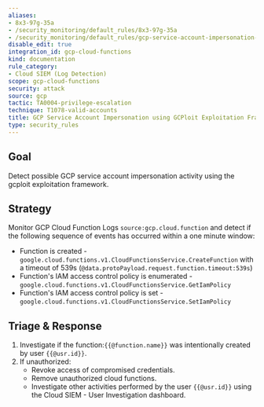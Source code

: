 ```yaml
---
aliases:
- 8x3-97g-35a
- /security_monitoring/default_rules/8x3-97g-35a
- /security_monitoring/default_rules/gcp-service-account-impersonation-activity-gcploit
disable_edit: true
integration_id: gcp-cloud-functions
kind: documentation
rule_category:
- Cloud SIEM (Log Detection)
scope: gcp-cloud-functions
security: attack
source: gcp
tactic: TA0004-privilege-escalation
technique: T1078-valid-accounts
title: GCP Service Account Impersonation using GCPloit Exploitation Framework
type: security_rules
---
```


## Goal
Detect possible GCP service account impersonation activity using the gcploit exploitation framework.

## Strategy
Monitor GCP Cloud Function Logs `source:gcp.cloud.function` and detect if the following sequence of events has occurred within a one minute window:
* Function is created - `google.cloud.functions.v1.CloudFunctionsService.CreateFunction` with a timeout of 539s (`@data.protoPayload.request.function.timeout:539s`)
* Function's IAM access control policy is enumerated - `google.cloud.functions.v1.CloudFunctionsService.GetIamPolicy`
* Function's IAM access control policy is set - `google.cloud.functions.v1.CloudFunctionsService.SetIamPolicy`

## Triage & Response
1. Investigate if the function:`{{@function.name}}` was intentionally created by user `{{@usr.id}}`.
2. If unauthorized:
   * Revoke access of compromised credentials.
   * Remove unauthorized cloud functions.
   * Investigate other activities performed by the user `{{@usr.id}}` using the Cloud SIEM - User Investigation dashboard.
